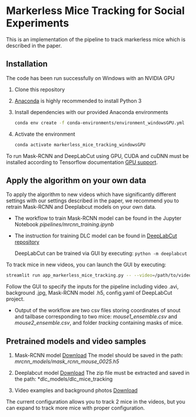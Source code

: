 # Markerless Mice Tracking for Social Experiments

This is an implementation of the pipeline to track markerless mice which is described in the paper.

## Installation
The code has been run successfully on Windows with an NVIDIA GPU
1. Clone this repository
2. [Anaconda](https://www.anaconda.com/distribution/) is highly recommended to install Python 3
3. Install dependencies with our provided Anaconda environments
   ```bash
   conda env create -f conda-environments/environment_windowsGPU.yml
   ```

4. Activate the environment 

   ```bash
   conda activate markerless_mice_tracking_windowsGPU
   ```
To run Mask-RCNN and DeepLabCut using GPU, CUDA and cuDNN  must be installed according to Tensorflow documentation [GPU support](https://www.tensorflow.org/install/source#gpu). 
## Apply the algorithm on your own data
To apply the algorithm to new videos which have significantly different settings with our settings described in the paper, we recommend you to
retrain Mask-RCNN and Deeplabcut models on your own data.

- The workflow to train Mask-RCNN model can be found in the Jupyter Notebook *pipelines/mrcnn_training.ipynb*

- The instruction for training DLC model can be found in [DeepLabCut repository](https://github.com/DeepLabCut/DeepLabCut)

   DeepLabCut can be trained via GUI by executing:  `python -m deeplabcut`



To track mice in new videos, you can launch the GUI by executing:

   ```bash
   streamlit run app_markerless_mice_tracking.py -- --video=/path/to/video_dir/  --background=/path/to/background_dir/--mrcnn_model=/path/to/model_dir/
   ```

Follow the GUI to specify the inputs for the pipeline including video .avi, background .jpg, Mask-RCNN model .h5, config.yaml of DeepLabCut project.
* Output of the workflow are two csv files storing coordinates of snout and tailbase corresponding to two mice: *mouse1_ensemble.csv* and *mouse2_ensemble.csv*, and folder *tracking* containing masks of mice. 

## Pretrained models and video samples 
1. Mask-RCNN model [Download](https://drive.google.com/uc?export=download&id=17jWmHP8lmNhjROprMN4Exd9lfl-svFCA)
The model should be saved in the path:  *mrcnn_models/mask_rcnn_mouse_0025.h5*
2. Deeplabcut model [Download](https://drive.google.com/file/d/1LT2Twkzl-6j7Qw4OpISThFSoMd-LuKs_/view?usp=sharing)
The zip file must be extracted and saved in the path:  *dlc_models/dlc_mice_tracking

3. Video examples and background photos [Download](https://drive.google.com/drive/folders/1W3NCg_woHhlSPrmJy37irR2qIrVqlJf9?usp=sharing)

The current configuration allows you to track 2 mice in the videos, but you can expand to track more mice with proper configuration.

